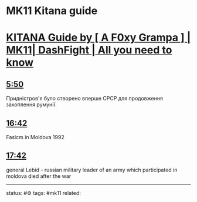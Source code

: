 # MK11 Kitana guide
<!-- Generated by <a href="https://www.yinote.co/#installation">YiNote</a> -->

# [KITANA Guide by [ A F0xy Grampa ] | MK11| DashFight | All you need to know](https://www.youtube.com/watch?v=a-KkU5w4pO0)

## [5:50](https://www.youtube.com/watch?v=a-KkU5w4pO0&t=350)

Придністров'я було створено вперше СРСР для продовження захоплення румунії.

## [16:42](https://www.youtube.com/watch?v=a-KkU5w4pO0&t=1002)

Fasicm in Moldova 1992

## [17:42](https://www.youtube.com/watch?v=a-KkU5w4pO0&t=1062)

general Lebid - russian military leader of an army which participated in moldova died after the war

	

---
status: #⚙️ 
tags: #mk11
related: 